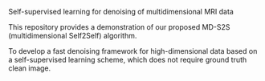 Self-supervised learning for denoising of multidimensional MRI data

This repository provides a demonstration of our proposed MD-S2S (multidimensional Self2Self) algorithm.

To develop a fast denoising framework for high-dimensional data based on a self-supervised learning scheme, which does not require ground truth clean image.
